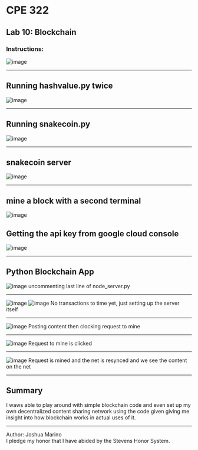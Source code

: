 
# CPE 322
## Lab 10: Blockchain
### Instructions:
![image](https://github.com/user-attachments/assets/e5f4141e-690d-4513-ae43-f5240d953455)


---

## Running hashvalue.py twice
![image](https://github.com/user-attachments/assets/1fa3cc7f-5627-4408-9765-0b705f650975)


---

## Running snakecoin.py
![image](https://github.com/user-attachments/assets/0a941f11-da15-4415-9010-80321f5606fb)


---

## snakecoin server
![image](https://github.com/user-attachments/assets/e95e6528-4d94-478d-b920-19182acf97e1)



--- 
## mine a block with a second terminal 
![image](https://github.com/user-attachments/assets/2fcd4d79-bb75-4fb2-aa68-facf744fc2c8)


## Getting the api key from google cloud console
![image](https://github.com/user-attachments/assets/f2cf5934-3bba-46f5-b4c8-c9a6e782abfb)


---
## Python Blockchain App

![image](https://github.com/user-attachments/assets/4e7e56ab-0f50-44c5-9fc5-5f692bc5f1ab)
uncommenting last line of node_server.py

---

![image](https://github.com/user-attachments/assets/553cdde1-16c9-40d9-9de3-e47a755a86e2)
![image](https://github.com/user-attachments/assets/06ebebb2-a83b-4169-aade-500d635ec6ab)
No transactions to time yet, just setting up the server itself

---
![image](https://github.com/user-attachments/assets/b6d3cefd-bc2f-4460-a83f-17c55ede3610)
Posting content then clocking request to mine

---
![image](https://github.com/user-attachments/assets/09ed87ae-e342-4f4e-9837-242aec921677)
Request to mine is clicked

---
![image](https://github.com/user-attachments/assets/d07f700a-0bac-4f8d-92bf-a18017c62d29)
Request is mined and the net is resynced and we see the content on the net


---

## Summary
I waws able to play around with simple blockchain code and even set up my own decentralized content sharing network using the code given giving me insight into how blockchain works in actual uses of it. 

---
Author: Joshua Marino </br>
I pledge my honor that I have abided by the Stevens Honor System.
